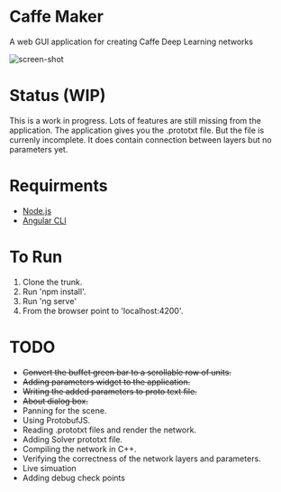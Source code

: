 # Caffe Maker

A web GUI application for creating Caffe Deep Learning networks

![screen-shot](https://github.com/omidsakhi/caffe-maker/blob/master/screenshot.png)

# Status (WIP)

This is a work in progress. Lots of features are still missing from the application. The application gives you the .prototxt file. But the file is currenly incomplete. It does contain connection between layers but no parameters yet.

# Requirments

- [Node.js](https://nodejs.org/en/)
- [Angular CLI](https://cli.angular.io/)

# To Run

1. Clone the trunk.
2. Run 'npm install'.
3. Run 'ng serve'
4. From the browser point to 'localhost:4200'.

# TODO

- ~~Convert the buffet green bar to a scrollable row of units.~~
- ~~Adding parameters widget to the application.~~
- ~~Writing the added parameters to proto text file.~~
- ~~About dialog box.~~
- Panning for the scene.
- Using ProtobufJS.
- Reading .prototxt files and render the network.
- Adding Solver prototxt file.
- Compiling the network in C++.
- Verifying the correctness of the network layers and parameters.
- Live simuation
- Adding debug check points

